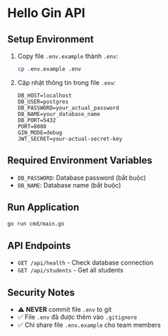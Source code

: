 # Hello Gin API

## Setup Environment

1. Copy file `.env.example` thành `.env`:
   ```bash
   cp .env.example .env
   ```

2. Cập nhật thông tin trong file `.env`:
   ```env
   DB_HOST=localhost
   DB_USER=postgres
   DB_PASSWORD=your_actual_password
   DB_NAME=your_database_name
   DB_PORT=5432
   PORT=8080
   GIN_MODE=debug
   JWT_SECRET=your-actual-secret-key
   ```

## Required Environment Variables

- `DB_PASSWORD`: Database password (bắt buộc)
- `DB_NAME`: Database name (bắt buộc)

## Run Application

```bash
go run cmd/main.go
```

## API Endpoints

- `GET /api/health` - Check database connection
- `GET /api/students` - Get all students

## Security Notes

- ⚠️ **NEVER** commit file `.env` to git
- ✅ File `.env` đã được thêm vào `.gitignore`
- ✅ Chỉ share file `.env.example` cho team members

